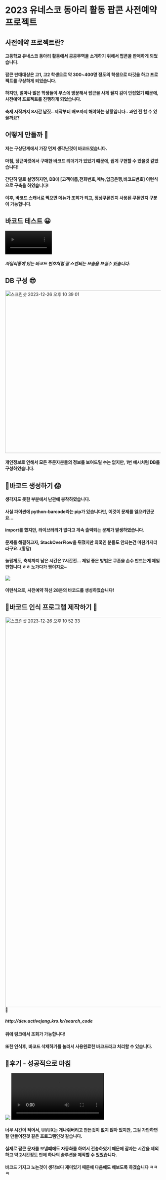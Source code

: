 # 2023 유네스코 동아리 활동 팝콘 사전예약 프로젝트

<div><h2>사전예약 프로젝트란?</h2>
    <h4>고등학교 유네스코 동아리 활동에서 공공무역을 소개하기 위해서 팝콘을 판매하게 되었습니다.</h4>
    <h4>팝콘 판매대상은 고1, 고2 학생으로 약 300~400명 정도의 학생으로 타깃을 하고 프로젝트를 구상하게 되었습니다.</h4>
    <h4>하지만, 얼마나 많은 학생들이 부스에 방문해서 팝콘을 사게 될지 감이 안잡혔기 떄문에, 사전예약 프로젝트를 진행하게 되었습니다.</h4>
    <h4>축제 시작까지 8시간 남짓.. 제작부터 배포까지 해야하는 상황입니다.. 과연 전 할 수 있을까요? </h4>
</div>

<div><h2>어떻게 만들까 🤔</h2>
    <h4>저는 구상단계에서 가장 먼져 생각난것이 바코드였습니다.</h4>
    <h4>마침, 당근마켓에서 구매한 바코드 리더기가 있었기 떄문에, 쉽게 구현할 수 있을것 같았습니다!</h4>
    <h4>간단히 말로 설명하자면, DB에 [고객이름,전화번호,메뉴,입금은행,바코드번호] 이런식으로 구축을 하였습니다!</h4>
    <h4>이후, 바코드 스캐너로 찍으면 메뉴가 조회가 되고, 정상쿠폰인지 사용된 쿠폰인지 구분이 가능합니다.</h4>
</div>

<div><h2>바코드 테스트 😀</h2>
  <video width=30% src=https://github.com/jangwonjun/sdb_message/assets/41234293/1c7f516b-0cfc-4bf1-ad31-aebc5f78c766></video>
  <h5>자일리통에 있는 바코드 번호처럼 잘 스캔되는 모습을 보실수 있습니다.</h5>
</div>

<div><h2>DB 구성 😎</h2>
  <img width="524" alt="스크린샷 2023-12-26 오후 10 39 01" src="https://github.com/jangwonjun/sdb_message/assets/41234293/9dd06965-3c55-4944-b694-7fe5decc8263">
  <h4>개인정보로 인해서 모든 주문자분들의 정보를 보여드릴 수는 없지만, 1번 예시처럼 DB를 구성하였습니다.</h4>
</div>

<div><h2>바코드 생성하기 😱</h2>
  <h4>생각지도 못한 부분에서 난관에 봉착하였습니다.</h4>
  <h4>사실 파이썬에 python-barcode라는 pip가 있습니다만, 이것이 문제를 일으키던군요...</h4>
  <h4>import를 했지만, 라이브러리가 없다고 계속 출력되는 문제가 발생하였습니다.</h4>
  <h4>문제를 해결하고자, StackOverFlow을 뒤졌지만 외쿡인 분들도 안되는건 마찬가지더라구요..(황당)</h4>
  <h4>놀랍게도, 축제까지 남은 시간은 7시간전... 제일 좋은 방법은 쿠폰을 손수 만드는게 제일 편합니다 ㅎㅎ 노가다가 짱이지요~ </h4>
  <img src="https://github.com/jangwonjun/sdb_message/assets/41234293/4f8cdb10-5e7d-4c2f-a38a-6d32033347d4">
  <h4>이런식으로, 사전예약 하신 28분의 바코드를 생성하였습니다!</h4>
</div>

<div><h2>바코드 인식 프로그램 제작하기 🫡</h2>
  <img width="1257" alt="스크린샷 2023-12-26 오후 10 52 33" src="https://github.com/jangwonjun/sdb_message/assets/41234293/140d68e4-e052-4e18-805e-f0df558731cf">
  <h5>http://dev.activejang.kro.kr/search_code</h5>
  <h4>위에 링크에서 조회가 가능합니다!</h4>
  <h4>또한 인식후, 바코드 삭제하기를 눌러서 사용완료한 바코드라고 처리할 수 있습니다.</h4>
</div>

<div><h2>후기 - 성공적으로 마침</h2>
  <img src='https://github.com/jangwonjun/sdb_message/assets/41234293/2900b370-2a34-4b87-9aac-35fbc08922c5'>
  <video width=300px src=https://github.com/jangwonjun/sdb_message/assets/41234293/67a30f21-ee7a-4089-8bce-5e69afc95108></video>
  <h4>너무 시간이 적어서, UI/UX는 개나줘버리고 만든것이 없지 않아 있지만, 그걸 가만하면 잘 만들어진것 같은 프로그램인것 같습니다.</h4>
  <h4>실제로 팝콘 문자를 보낼떄에도 자동화를 하여서 전송하였기 때문에 잠자는 시간을 제외하고 약 2시간정도 만에 하나의 솔루션을 제작할 수 있었습니다.</h4>
  <h4>바코드 가지고 노는것이 생각보다 재미있기 때문에 다음에도 해보도록 하겠습니다 ㅋㅋㅋ</h4>
</div>
